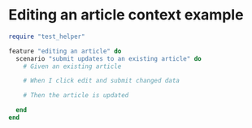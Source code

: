 # Editing an article context example
```ruby
require "test_helper"

feature "editing an article" do
  scenario "submit updates to an existing article" do
    # Given an existing article

    # When I click edit and submit changed data

    # Then the article is updated

  end
end
```
